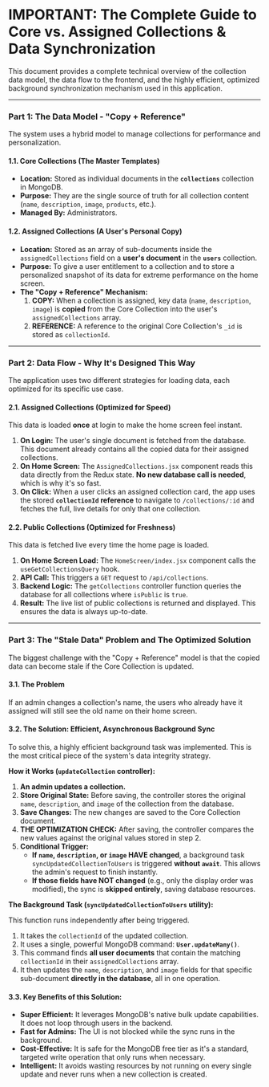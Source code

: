 # IMPORTANT: The Complete Guide to Core vs. Assigned Collections & Data Synchronization

This document provides a complete technical overview of the collection data model, the data flow to the frontend, and the highly efficient, optimized background synchronization mechanism used in this application.

---

### Part 1: The Data Model - "Copy + Reference"

The system uses a hybrid model to manage collections for performance and personalization.

#### 1.1. Core Collections (The Master Templates)
-   **Location:** Stored as individual documents in the **`collections`** collection in MongoDB.
-   **Purpose:** They are the single source of truth for all collection content (`name`, `description`, `image`, `products`, etc.).
-   **Managed By:** Administrators.

#### 1.2. Assigned Collections (A User's Personal Copy)
-   **Location:** Stored as an array of sub-documents inside the `assignedCollections` field on a **user's document** in the **`users`** collection.
-   **Purpose:** To give a user entitlement to a collection and to store a personalized snapshot of its data for extreme performance on the home screen.
-   **The "Copy + Reference" Mechanism:**
    1.  **COPY:** When a collection is assigned, key data (`name`, `description`, `image`) is **copied** from the Core Collection into the user's `assignedCollections` array.
    2.  **REFERENCE:** A reference to the original Core Collection's `_id` is stored as `collectionId`.

---

### Part 2: Data Flow - Why It's Designed This Way

The application uses two different strategies for loading data, each optimized for its specific use case.

#### 2.1. Assigned Collections (Optimized for Speed)
This data is loaded **once** at login to make the home screen feel instant.

1.  **On Login:** The user's single document is fetched from the database. This document already contains all the copied data for their assigned collections.
2.  **On Home Screen:** The `AssignedCollections.jsx` component reads this data directly from the Redux state. **No new database call is needed**, which is why it's so fast.
3.  **On Click:** When a user clicks an assigned collection card, the app uses the stored **`collectionId` reference** to navigate to `/collections/:id` and fetches the full, live details for only that one collection.

#### 2.2. Public Collections (Optimized for Freshness)
This data is fetched live every time the home page is loaded.

1.  **On Home Screen Load:** The `HomeScreen/index.jsx` component calls the `useGetCollectionsQuery` hook.
2.  **API Call:** This triggers a `GET` request to `/api/collections`.
3.  **Backend Logic:** The `getCollections` controller function queries the database for all collections where `isPublic` is `true`.
4.  **Result:** The live list of public collections is returned and displayed. This ensures the data is always up-to-date.

---

### Part 3: The "Stale Data" Problem and The Optimized Solution

The biggest challenge with the "Copy + Reference" model is that the copied data can become stale if the Core Collection is updated.

#### 3.1. The Problem
If an admin changes a collection's name, the users who already have it assigned will still see the old name on their home screen.

#### 3.2. The Solution: Efficient, Asynchronous Background Sync

To solve this, a highly efficient background task was implemented. This is the most critical piece of the system's data integrity strategy.

**How it Works (`updateCollection` controller):**

1.  **An admin updates a collection.**
2.  **Store Original State:** Before saving, the controller stores the original `name`, `description`, and `image` of the collection from the database.
3.  **Save Changes:** The new changes are saved to the Core Collection document.
4.  **THE OPTIMIZATION CHECK:** After saving, the controller compares the new values against the original values stored in step 2.
5.  **Conditional Trigger:**
    *   **If `name`, `description`, or `image` HAVE changed**, a background task `syncUpdatedCollectionToUsers` is triggered **without `await`**. This allows the admin's request to finish instantly.
    *   **If those fields have NOT changed** (e.g., only the display order was modified), the sync is **skipped entirely**, saving database resources.

**The Background Task (`syncUpdatedCollectionToUsers` utility):**

This function runs independently after being triggered.

1.  It takes the `collectionId` of the updated collection.
2.  It uses a single, powerful MongoDB command: **`User.updateMany()`**.
3.  This command finds **all user documents** that contain the matching `collectionId` in their `assignedCollections` array.
4.  It then updates the `name`, `description`, and `image` fields for that specific sub-document **directly in the database**, all in one operation.

#### 3.3. Key Benefits of this Solution:
-   **Super Efficient:** It leverages MongoDB's native bulk update capabilities. It does not loop through users in the backend.
-   **Fast for Admins:** The UI is not blocked while the sync runs in the background.
-   **Cost-Effective:** It is safe for the MongoDB free tier as it's a standard, targeted write operation that only runs when necessary.
-   **Intelligent:** It avoids wasting resources by not running on every single update and never runs when a new collection is created. 